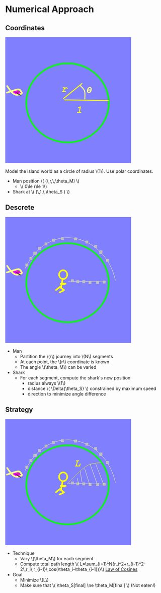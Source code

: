 # Numerical Approach

## Coordinates

![descrete1](descrete0.png)

Model the island world as a circle of radius \\(1\\). Use polar coordinates.

* Man position \\( (\\,r,\\,\theta\_M) \\)
  * \\( 0\le r\le 1\\)
* Shark at \\( (\\,1,\\,\theta\_S ) \\)

## Descrete

![descrete1](descrete1.png)

* Man
  * Partition the \\(r\\) journey into \\(N\\) segments
  * At each point, the \\(r\\) coordinate is known
  * The angle \\(\theta\_M\\) can be varied
* Shark
  * For each segment, compute the shark's new position
    * radius always \\(1\\)
    * distance \\( \Delta{\theta\_S} \\) constrained by maximum speed
    * direction to minimize angle difference

## Strategy

![descrete2](descrete2.png)

* Technique
  * Vary \\(\theta\_M\\) for each segment
  * Compute total path length \\( L=\sum\_{i=1}\^N{r\_i\^2+r\_{i-1}\^2-2\\,r\_i\\,r\_{i-1}\\,cos(\theta\_i-\theta\_{i-1})}\\) [Law of Cosines](https://en.wikipedia.org/wiki/Law_of_cosines)
* Goal
  * Minimize \\(L\\)
  * Make sure that \\( \theta\_S[final]  \ne  \theta\_M[final] \\) (Not eaten!)

